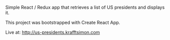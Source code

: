 Simple React / Redux app that retrieves a list of US presidents and displays it.

This project was bootstrapped with Create React App.

Live at: http://us-presidents.krafftsimon.com